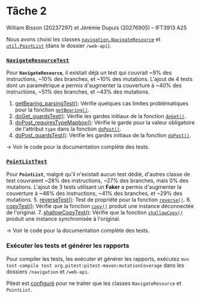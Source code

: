# Tâche 2
William Bisson (20237297) et Jérémie Dupuis (20276905) – IFT3913 A25

Nous avons choisi les classes [`navigation.NavigateResource`](https://github.com/WB667/graphhopper/blob/master/navigation/src/main/java/com/graphhopper/navigation/NavigateResource.java) et [`util.PointList`](https://github.com/WB667/graphhopper/blob/master/web-api/src/main/java/com/graphhopper/util/PointList.java) (dans le dossier `/web-api`).


### [`NavigateResourceTest`](https://github.com/WB667/graphhopper/blob/master/navigation/src/test/java/com/graphhopper/navigation/NavigateResourceTest.java)
Pour **`NavigateResource`**, il existait déjà un test qui couvrait ~9% des instructions, ~10% des branches, et ~10% des mutations.
L'ajout de 4 tests dont un paramétrique a permis d'augmenter la couverture à ~40% des instructions, ~51% des branches, et ~43% des mutations.
1. [getBearing_parsingTest()](https://github.com/WB667/graphhopper/blob/master/navigation/src/test/java/com/graphhopper/navigation/NavigateResourceTest.java#L46): Vérifie quelques cas limites problématiques pour la fonction [`getBearing()`](https://github.com/WB667/graphhopper/blob/ca5bc248917f752ba14ddcfb597b61bb787cce0c/navigation/src/main/java/com/graphhopper/navigation/NavigateResource.java#L267).
2. [doGet_guardsTest()](https://github.com/WB667/graphhopper/blob/master/navigation/src/test/java/com/graphhopper/navigation/NavigateResourceTest.java#L97): Vérifie les gardes initiaux de la fonction [`doGet()`](https://github.com/WB667/graphhopper/blob/ca5bc248917f752ba14ddcfb597b61bb787cce0c/navigation/src/main/java/com/graphhopper/navigation/NavigateResource.java#L85).
3. [doPost_requiresTypeMapbox()](https://github.com/WB667/graphhopper/blob/master/navigation/src/test/java/com/graphhopper/navigation/NavigateResourceTest.java#L149): Vérifie le garde pour la valeur obligatoire de l'attribut `type` dans la fonction [`doPost()`](https://github.com/WB667/graphhopper/blob/ca5bc248917f752ba14ddcfb597b61bb787cce0c/navigation/src/main/java/com/graphhopper/navigation/NavigateResource.java#L158).
4. [doPost_guardsTest()](https://github.com/WB667/graphhopper/blob/master/navigation/src/test/java/com/graphhopper/navigation/NavigateResourceTest.java#L174): Vérifie les gardes initiaux de la fonction [`doPost()`](https://github.com/WB667/graphhopper/blob/ca5bc248917f752ba14ddcfb597b61bb787cce0c/navigation/src/main/java/com/graphhopper/navigation/NavigateResource.java#L158). 

→ Voir le code pour la documentation complète des tests.


### [`PointListTest`](https://github.com/WB667/graphhopper/blob/master/web-api/src/test/java/com/graphhopper/util/PointListTest.java)
Pour **`PointList`**, malgré qu'il n'existait aucun test dédié, d'autres classe de test couvraient ~28% des instructions, ~27% des branches, mais 0% des mutations.
L'ajout de 3 tests utilisant un **Faker** a permis d'augmenter la couverture à ~46% des instructions, ~41% des branches, et ~29% des mutations.
5. [reverseTest()](https://github.com/WB667/graphhopper/blob/master/web-api/src/test/java/com/graphhopper/util/PointListTest.java#L32): Test de propriété pour la fonction [`reverse()`](https://github.com/WB667/graphhopper/blob/master/web-api/src/main/java/com/graphhopper/util/PointList.java#L294).
6. [copyTest()](https://github.com/WB667/graphhopper/blob/master/web-api/src/test/java/com/graphhopper/util/PointListTest.java#L48): Vérifie que la fonction [`copy()`](https://github.com/WB667/graphhopper/blob/ca5bc248917f752ba14ddcfb597b61bb787cce0c/web-api/src/main/java/com/graphhopper/util/PointList.java#L445) produit une instance déconnectée de l'original. 
7. [shallowCopyTest()](https://github.com/WB667/graphhopper/blob/master/web-api/src/test/java/com/graphhopper/util/PointListTest.java#L67): Vérifie que la fonction [`shallowCopy()`](https://github.com/WB667/graphhopper/blob/ca5bc248917f752ba14ddcfb597b61bb787cce0c/web-api/src/main/java/com/graphhopper/util/PointList.java#L477) produit une instance synchronisée à l'original.

→ Voir le code pour la documentation complète des tests.


### Exécuter les tests et générer les rapports
Pour compiler les tests, les exécuter et générer les rapports, exécutez `mvn test-compile test org.pitest:pitest-maven:mutationCoverage` dans les dossiers `/navigation` et `/web-api`.

Pitest est [configuré](https://github.com/WB667/graphhopper/blob/ca5bc248917f752ba14ddcfb597b61bb787cce0c/pom.xml#L308C17-L317C33) pour ne traiter que les classes `NavigateResource` et `PointList`.
